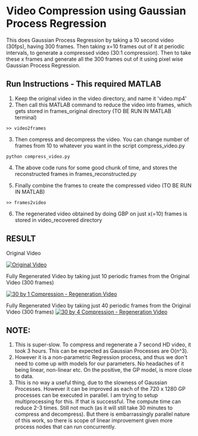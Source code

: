 # Video Compression using Gaussian Process Regression
This does Gaussian Process Regression by taking a 10 second video (30fps), having 300 frames.
Then taking x=10 frames out of it at periodic intervals, to generate a compressed video (30:1 compression). Then to take these x frames and generate all the 300 frames out of it using pixel wise Gaussian Process Regression.

## Run Instructions - This required MATLAB
1. Keep the original video in the video directory, and name it 'video.mp4'
2. Then call this MATLAB command to reduce the video into frames, which gets stored in frames_original directory (TO BE RUN IN MATLAB terminal)
```
>> video2frames   
```
3. Then compress and decompress the video. You can change number of frames from 10 to whatever you want in the script compress_video.py
```
python compress_video.py
```
4. The above code runs for some good chunk of time, and stores the reconstructed frames in frames_reconstructed.py

5. Finally combine the frames to create the compressed video (TO BE RUN IN MATLAB)
```
>> frames2video
```
6. The regenerated video obtained by doing GBP on just x(=10) frames is stored in video_recovered directory

## RESULT
Original Video

[![Original Video](http://i3.ytimg.com/vi/G_I42XwoxBg/hqdefault.jpg)](https://www.youtube.com/watch?v=G_I42XwoxBg)

Fully Regenerated Video by taking just 10 periodic frames from the Original Video (300 frames)

[![30 by 1 Compression - Regeneration Video](http://i3.ytimg.com/vi/EZ-6bKy1Yks/hqdefault.jpg)](https://www.youtube.com/watch?v=EZ-6bKy1Yks)

Fully Regenerated Video by taking just 40 periodic frames from the Original Video (300 frames)
[![30 by 4 Compression - Regeneration Video](http://i3.ytimg.com/vi/UyQRQxTs0l4/hqdefault.jpg)](https://www.youtube.com/watch?v=UyQRQxTs0l4&feature=youtu.be)
## NOTE:
1. This is super-slow. To compress and regenerate a 7 second HD video, it took 3 hours. This can be expected as Gaussian Processes are O(n^3).
2. However it is a non-parametric Regression process, and thus we don't need to come up with models for our parameters. No headaches of it being linear, non-linear etc. On the positive, the GP model, is more close to data.
3. This is no way a useful thing, due to the slowness of Gaussian Processes. However it can be improved as each of the 720 x 1280 GP processes can be executed in parallel. I am trying to setup multiprocessing for this. If that is successful. The compute time can reduce 2-3 times. Still not much (as it will still take 30 minutes to compress and decompress). But there is embarrassingly parallel nature of this work, so there is scope of linear improvement given more process nodes that can run concurrently.
